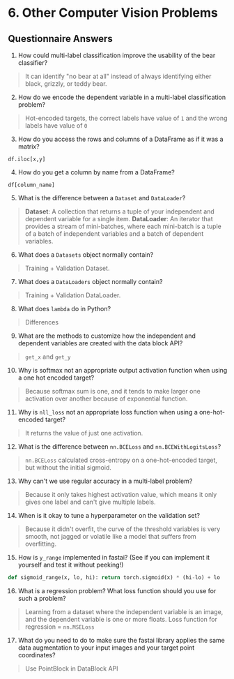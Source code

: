 # 6. Other Computer Vision Problems

## Questionnaire Answers
1. How could multi-label classification improve the usability of the bear classifier?
> It can identify "no bear at all" instead of always identifying either black, grizzly, or teddy bear.

2. How do we encode the dependent variable in a multi-label classification problem?
> Hot-encoded targets, the correct labels have value of `1` and the wrong labels have value of `0`

3. How do you access the rows and columns of a DataFrame as if it was a matrix?
```
df.iloc[x,y]
```

4. How do you get a column by name from a DataFrame?
```
df[column_name]
```

5. What is the difference between a `Dataset` and `DataLoader`?
> **Dataset**: A collection that returns a tuple of your independent and dependent variable for a single item.
> **DataLoader**: An iterator that provides a stream of mini-batches, where each mini-batch is a tuple of a batch of independent variables and a batch of dependent variables.

6. What does a `Datasets` object normally contain?
> Training + Validation Dataset.

7. What does a `DataLoaders` object normally contain?
> Training + Validation DataLoader.

8. What does `lambda` do in Python?
> Differences

9. What are the methods to customize how the independent and dependent variables are created with the data block API?
> `get_x` and `get_y`

10. Why is softmax not an appropriate output activation function when using a one hot encoded target?
> Because softmax sum is one, and it tends to make larger one activation over another because of exponential function.

11. Why is `nll_loss` not an appropriate loss function when using a one-hot-encoded target?
> It returns the value of just one activation.

12. What is the difference between `nn.BCELoss` and `nn.BCEWithLogitsLoss`?
> `nn.BCELoss` calculated cross-entropy on a one-hot-encoded target, but without the initial sigmoid.

13. Why can't we use regular accuracy in a multi-label problem?
> Because it only takes highest activation value, which means it only gives one label and can't give multiple labels.

14. When is it okay to tune a hyperparameter on the validation set?
> Because it didn't overfit, the curve of the threshold variables is very smooth, not jagged or volatile like a model that suffers from overfitting.

15. How is `y_range` implemented in fastai? (See if you can implement it yourself and test it without peeking!)
```python
def sigmoid_range(x, lo, hi): return torch.sigmoid(x) * (hi-lo) + lo
```

16. What is a regression problem? What loss function should you use for such a problem?
> Learning from a dataset where the independent variable is an image, and the dependent variable is one or more floats.
> Loss function for regression = `nn.MSELoss`

17. What do you need to do to make sure the fastai library applies the same data augmentation to your input images and your target point coordinates?
> Use PointBlock in DataBlock API
